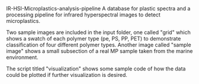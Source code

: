 IR-HSI-Microplastics-analysis-pipeline
A database for plastic spectra and a processing pipeline for infrared hyperspectral images to detect microplastics.

Two sample images are included in the input folder, one called "grid" which shows a swatch of each polymer type (pe, PS, PP, PET) to demonstrate classification of four different polymer types. Another image called "sample image" shows a small subsection of a real MP sample taken from the marine environment. 

The script titled "visualization" shows some sample code of how the data could be plotted if further visualization is desired.


